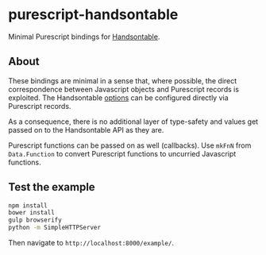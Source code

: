 # purescript-handsontable

Minimal Purescript bindings for [Handsontable](http://handsontable.com/).

## About

These bindings are minimal in a sense that, where possible, the direct correspondence between Javascript objects and Purescript records is exploited.
The Handsontable [options](http://docs.handsontable.com/0.18.0/Options.html) can be configured directly via Purescript records.

As a consequence, there is no additional layer of type-safety and values get passed on to the Handsontable API as they are.

Purescript functions can be passed on as well (callbacks).
Use `mkFnN` from `Data.Function` to convert Purescript functions to uncurried Javascript functions.

## Test the example

```bash
npm install
bower install
gulp browserify
python -m SimpleHTTPServer
```

Then navigate to `http://localhost:8000/example/`.
